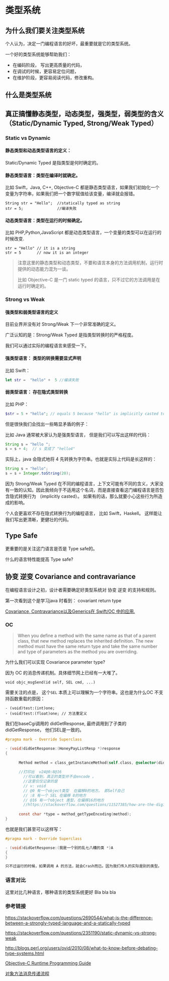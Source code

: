 # 类型系统



## 为什么我们要关注类型系统

个人认为，决定一门编程语言的好坏，最重要就是它的类型系统。

一个好的类型系统能够帮助我们：

- 在编码阶段， 写出更高质量的代码，
- 在调试的时候，更容易定位问题，
- 在维护阶段，更容易阅读代码，修改重构。



## 什么是类型系统






## 真正搞懂静态类型，动态类型，强类型，弱类型的含义   （Static/Dynamic Typed, Strong/Weak  Typed）


### Static vs Dynamic

#### 静态类型和动态类型语言的定义：

Static/Dynamic Typed 是指类型是何时确定的。

#### 静态类型语言：类型在编译时就确定。

比如 Swift，Java, C++, Objective-C 都是静态类型语言，如果我们初始化一个变量为字符串，如果我们把一个数字赋值给该变量，编译就会报错。

~~~
String str = "Hello";  //statically typed as string
str = 5;               //编译失败
~~~

#### 动态类型语言：类型在运行的时候确定。

比如 PHP,Python,JavaScript 都是动态类型语言，一个变量的类型可以在运行的时候改变.

~~~
str = "Hello" // it is a string
str = 5       // now it is an integer
~~~


> 注意这里的静态类型和动态类型，不要和语言本身的方法调用机制，运行时提供的动态能力混为一谈。
> 
> 比如 Objective-C 是一门 static typed 的语言，只不过它的方法调用是在运行时确定的。

### Strong vs Weak

#### 强类型和弱类型语言的定义


目前业界并没有对 Strong/Weak 下一个非常准确的定义。

广泛认知的是：Strong/Weak Typed 是指类型转换时的严格程度。


我们可以通过实际的编程语言来感受一下。

#### 强类型语言： 类型的转换需要显式声明

比如 Swift：

~~~swift
let str =  "hello" +  5 //编译失败
~~~


#### 弱类型语言： 存在隐式类型转换

比如 PHP：

~~~php
$str = 5 + "hello"; // equals 5 because "hello" is implicitly casted to 0 
~~~

但是很快我们会找出一些略显矛盾的例子：

比如 Java 通常被大家认为是强类型语言， 但是我们可以写出这样的代码：

~~~java
String s = "hello ";
s = s + 4;  // s 变成了 "hello4"
~~~

实际上，java 会隐式地将 4 先转换为字符串。也就是实际上代码是长这样的：

~~~java
String s = "hello";
s = s + Integer.toString(20);
~~~


因为 Strong/Weak Typed 在不同的编程语言，上下文可能有不同的含义，大家没有一致的认知。因此我倾向于不适用这个名词，而是直接查看这门编程语言是否包含隐式转换行为 （implicitly casted）。 如果有的话，那么就要小心这些行为所造成的影响。

个人会更喜欢不存在隐式转换行为的编程语言， 比如 Swift，Haskell。 这样能让我们写出更清晰，更健壮的代码。



## Type Safe




更重要的是关注这门语言是否是 Type safe的。

什么的语言特性能提高 Type safe?




## 协变 逆变  Covariance and contravariance


在编程语言设计之初，设计者需要确定好类型系统对 协变 逆变 的支持和规则。


第一次看到这个是学习java 时看到： covariant return type

[Covariance, Contravariance以及Generics在 Swift/OC 中的应用.](https://juejin.im/post/5afd50d451882542c832f6c0)

[](https://medium.com/@aunnnn/covariance-and-contravariance-in-swift-32f3be8610b9)



### OC 


[](https://developer.apple.com/library/archive/documentation/General/Conceptual/DevPedia-CocoaCore/MethodOverriding.html)

> When you define a method with the same name as that of a parent class, that new method replaces the inherited definition. The new method must have the same return type and take the same number and type of parameters as the method you are overriding.


为什么我们可以实现 Covariance parameter type?

因为 OC 的消息传递机制。具体细节网上已经有一大堆了。

~~~
void objc_msgSend(id self, SEL cmd, ...)
~~~

需要关注的点是， 这个`SEL` 本质上可以理解为一个字符串。这也是为什么OC 不支持函数重载的原因：

~~~
- (void)test:(int)one;
- (void)test:(float)one; // 方法重定义
~~~



我们在baseCgi调用的 didGetResponse, 最终调用到了子类的 didGetResponse， 他们SEL是一致的。

~~~objective-c
#pragma mark - Override Superclass

- (void)didGetResponse:(HoneyPayListResp *)response
{
    
      Method method = class_getInstanceMethod(self.class, @selector(didGetResponse:));
      
      //打印出  v24@0:8@16
   		//可以看到，真正的类型并不会encode 。
   		//这里仅仅记录的是
   		// v: void
   		// @0 有一个object类型  在偏移0的地方。 即Self自己
   		// :8 有一个 SEL 在偏移 8的地方
   		// @16 有一个object 类型，在偏移16的地方
   		//https://stackoverflow.com/questions/11527385/how-are-the-digits-in-objc-method-type-encoding-calculated/11527925#11527925
   		
      const char *type = method_getTypeEncoding(method);
}
~~~

也就是我们甚至可以这样写：

~~~objective-c
#pragma mark - Override Superclass

- (void)didGetResponse:(我是一个别的乱七八糟的类 *)A
{
}

只不过运行的时候，如果调用 A 的方法，就会Crash而已。因为我们传入的实际是别的类型。
~~~




### 语言对比

这里对比几种语言，哪种语言的类型系统更好 Bla bla bla



### 参考链接

https://stackoverflow.com/questions/2690544/what-is-the-difference-between-a-strongly-typed-language-and-a-statically-typed


https://stackoverflow.com/questions/2351190/static-dynamic-vs-strong-weak

http://blogs.perl.org/users/ovid/2010/08/what-to-know-before-debating-type-systems.html


[Objective-C Runtime Programming Guide](https://developer.apple.com/library/archive/documentation/Cocoa/Conceptual/ObjCRuntimeGuide/Introduction/Introduction.html#//apple_ref/doc/uid/TP40008048)

[对象方法消息传递流程](https://www.desgard.com/iOS-Source-Probe/Objective-C/Runtime/objc_msgSend%E6%B6%88%E6%81%AF%E4%BC%A0%E9%80%92%E5%AD%A6%E4%B9%A0%E7%AC%94%E8%AE%B0%20-%20%E5%AF%B9%E8%B1%A1%E6%96%B9%E6%B3%95%E6%B6%88%E6%81%AF%E4%BC%A0%E9%80%92%E6%B5%81%E7%A8%8B.html)